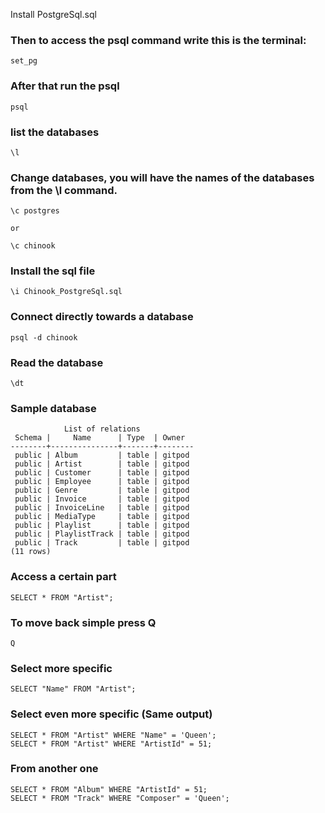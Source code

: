 Install PostgreSql.sql

### Then to access the psql command write this is the terminal:
```
set_pg
```

### After that run the psql
```
psql
```


### list the databases
```
\l
```

### Change databases, you will have the names of the databases from the \l command.
```
\c postgres

or

\c chinook
```

### Install the sql file
```
\i Chinook_PostgreSql.sql
```

### Connect directly towards a database
```
psql -d chinook
```

### Read the database
```
\dt
```

### Sample database
```
            List of relations
 Schema |     Name      | Type  | Owner  
--------+---------------+-------+--------
 public | Album         | table | gitpod
 public | Artist        | table | gitpod
 public | Customer      | table | gitpod
 public | Employee      | table | gitpod
 public | Genre         | table | gitpod
 public | Invoice       | table | gitpod
 public | InvoiceLine   | table | gitpod
 public | MediaType     | table | gitpod
 public | Playlist      | table | gitpod
 public | PlaylistTrack | table | gitpod
 public | Track         | table | gitpod
(11 rows)
```

### Access a certain part
```
SELECT * FROM "Artist";
```

### To move back simple press Q
```
Q
```

### Select more specific
```
SELECT "Name" FROM "Artist";
```

### Select even more specific (Same output)
```
SELECT * FROM "Artist" WHERE "Name" = 'Queen';
SELECT * FROM "Artist" WHERE "ArtistId" = 51;
```

### From another one
```
SELECT * FROM "Album" WHERE "ArtistId" = 51;
SELECT * FROM "Track" WHERE "Composer" = 'Queen';
```